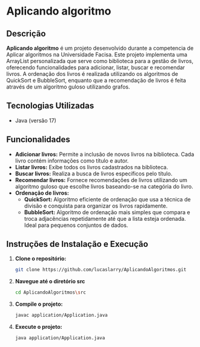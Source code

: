 # Aplicando algoritmo

## Descrição
**Aplicando algoritmo** é um projeto desenvolvido durante a competencia de Aplicar algoritmos na Universidade Facisa. Este projeto implementa uma ArrayList personalizada que serve como biblioteca para a gestão de livros, oferecendo funcionalidades para adicionar, listar, buscar e recomendar livros. A ordenação dos livros é realizada utilizando os algoritmos de QuickSort e BubbleSort, enquanto que a recomendação de livros é feita através de um algoritmo guloso utilizando grafos.

## Tecnologias Utilizadas
- Java (versão 17)

## Funcionalidades
- **Adicionar livros:** Permite a inclusão de novos livros na biblioteca. Cada livro contém informações como título e autor.
- **Listar livros:** Exibe todos os livros cadastrados na biblioteca.
- **Buscar livros:** Realiza a busca de livros específicos pelo título.
- **Recomendar livros:** Fornece recomendações de livros utilizando um algoritmo guloso que escolhe livros baseando-se na categória do livro.
- **Ordenação de livros:**
    - **QuickSort:** Algoritmo eficiente de ordenação que usa a técnica de divisão e conquista para organizar os livros rapidamente.
    - **BubbleSort:** Algoritmo de ordenação mais simples que compara e troca adjacências repetidamente até que a lista esteja ordenada. Ideal para pequenos conjuntos de dados.

## Instruções de Instalação e Execução
1. **Clone o repositório:**
    ```sh
    git clone https://github.com/lucaslarry/AplicandoAlgoritmos.git
    ```
2. **Navegue até o diretório src**
    ```sh
    cd AplicandoAlgoritmos\src
    ```
3. **Compile o projeto:**
    ```sh
    javac application/Application.java
    ```
4. **Execute o projeto:**
    ```sh
    java application/Application.java
    ```